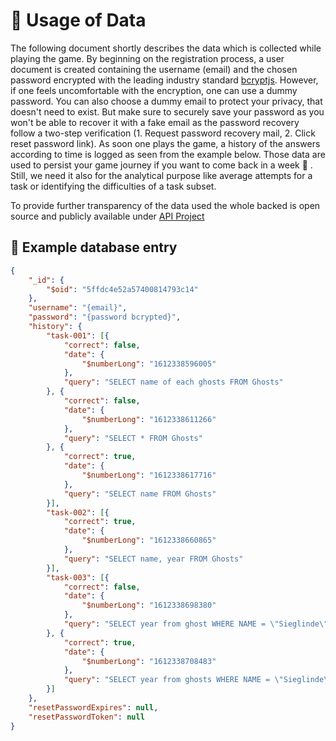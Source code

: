 # 🔐 Usage of Data
The following document shortly describes the data which is collected while playing the game.
By beginning on the registration process, a user document is created containing the username (email) and the chosen password encrypted with the leading industry standard [bcryptjs](https://www.npmjs.com/package/bcryptjs). However, if one feels uncomfortable with the encryption, one can use a dummy password. You can also choose a dummy email to protect your privacy, that doesn't need to exist. But make sure to securely save your password as you won't be able to recover it with a fake email as the password recovery follow a two-step verification (1. Request password recovery mail, 2. Click reset password link). As soon one plays the game, a history of the answers according to time is logged as seen from the example below. Those data are used to persist your game journey if you want to come back in a week 🙂 . Still, we need it also for the analytical purpose like average attempts for a task or identifying the difficulties of a task subset.  

To provide further transparency of the data used the whole backed is open source and publicly available under [API Project](https://github.com/FHNW-SQL-Training-Game/FHNW-SQL-Training-Game-API)

## 📃 Example database entry
```json
{
    "_id": {
        "$oid": "5ffdc4e52a57400814793c14"
    },
    "username": "{email}",
    "password": "{password bcrypted}",
    "history": {
        "task-001": [{
            "correct": false,
            "date": {
                "$numberLong": "1612338596005"
            },
            "query": "SELECT name of each ghosts FROM Ghosts"
        }, {
            "correct": false,
            "date": {
                "$numberLong": "1612338611266"
            },
            "query": "SELECT * FROM Ghosts"
        }, {
            "correct": true,
            "date": {
                "$numberLong": "1612338617716"
            },
            "query": "SELECT name FROM Ghosts"
        }],
        "task-002": [{
            "correct": true,
            "date": {
                "$numberLong": "1612338660865"
            },
            "query": "SELECT name, year FROM Ghosts"
        }],
        "task-003": [{
            "correct": false,
            "date": {
                "$numberLong": "1612338698380"
            },
            "query": "SELECT year from ghost WHERE NAME = \"Sieglinde\""
        }, {
            "correct": true,
            "date": {
                "$numberLong": "1612338708483"
            },
            "query": "SELECT year from ghosts WHERE NAME = \"Sieglinde\""
        }]
    },
    "resetPasswordExpires": null,
    "resetPasswordToken": null
}
```

